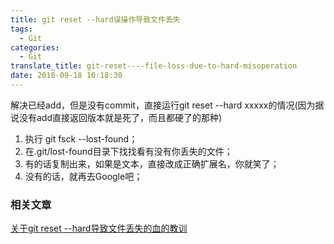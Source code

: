 ```yaml
---
title: git reset --hard误操作导致文件丢失
tags:
  - Git
categories:
  - Git
translate_title: git-reset----file-loss-due-to-hard-misoperation
date: 2018-09-18 10:18:30
---
```


解决已经add，但是没有commit，直接运行git reset --hard xxxxx的情况(因为据说没有add直接返回版本就是死了，而且都硬了的那种)

1.  执行 git fsck --lost-found；
2.  在.git/lost-found目录下找找看有没有你丢失的文件；
3.  有的话复制出来，如果是文本，直接改成正确扩展名，你就笑了；
4.  没有的话，就再去Google吧；

### 相关文章

[关于git reset --hard导致文件丢失的血的教训](https://blog.csdn.net/lijiafa/article/details/78275936 "关于git reset --hard导致文件丢失的血的教训")
